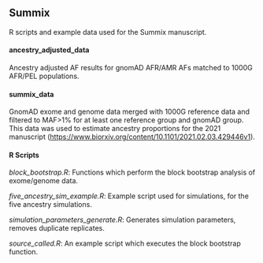 ## Summix
R scripts and example data used for the Summix manuscript.

#### ancestry_adjusted_data
Ancestry adjusted AF results for gnomAD AFR/AMR AFs matched to 1000G AFR/PEL populations.

#### summix_data
GnomAD exome and genome data merged with 1000G reference data and filtered to MAF>1% for at least one reference group and gnomAD group. This data was used to estimate ancestry proportions for the 2021 manuscript (https://www.biorxiv.org/content/10.1101/2021.02.03.429446v1). 

#### R Scripts
*block_bootstrap.R*: Functions which perform the block bootstrap analysis of exome/genome data.

*five_ancestry_sim_example.R*: Example script used for simulations, for the five ancestry simulations.

*simulation_parameters_generate.R*: Generates simulation parameters, removes duplicate replicates.

*source_called.R*: An example script which executes the block bootstrap function.
